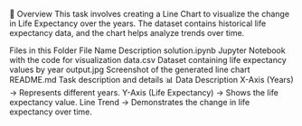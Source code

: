 📌 Overview
This task involves creating a Line Chart to visualize the change in Life Expectancy over the years. The dataset contains historical life expectancy data, and the chart helps analyze trends over time.

Files in this Folder
File Name	Description
solution.ipynb	Jupyter Notebook with the code for visualization
data.csv	Dataset containing life expectancy values by year
output.jpg	Screenshot of the generated line chart
README.md	Task description and details
📊 Data Description
X-Axis (Years) → Represents different years.
Y-Axis (Life Expectancy) → Shows the life expectancy value.
Line Trend → Demonstrates the change in life expectancy over time.
